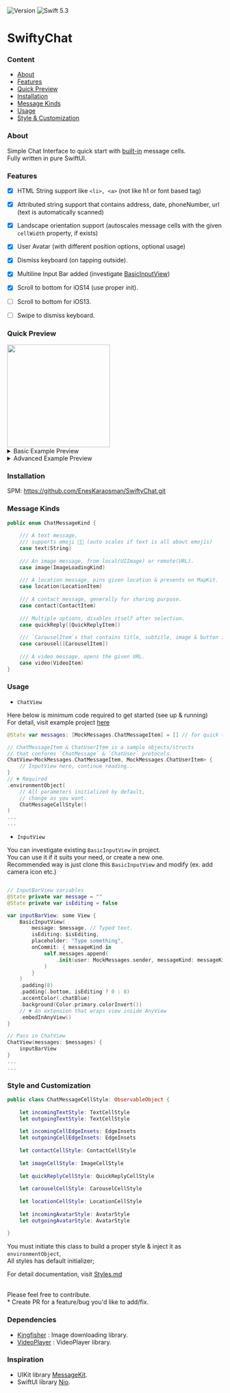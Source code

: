![Version](https://img.shields.io/badge/version-1.3.5-blue)
![Swift 5.3](https://img.shields.io/badge/Swift-5.3-orange.svg)

# SwiftyChat

### Content
* [About](#about)
* [Features](#features)
* [Quick Preview](#quick-preview)
* [Installation](#installation)
* [Message Kinds](#message-kinds)
* [Usage](#usage)
* [Style & Customization](#style-and-customization)

### About 

Simple Chat Interface to quick start with [built-in](#message-kinds) message cells. <br>
Fully written in pure SwiftUI.

### Features
- [x] HTML String support like `<li>, <a>` (not like h1 or font based tag)
- [x] Attributed string support that contains address, date, phoneNumber, url (text is automatically scanned)
- [x] Landscape orientation  support (autoscales message cells with the given `cellWidth` property, if exists)
- [x] User Avatar (with different position options, optional usage)
- [x] Dismiss keyboard (on tapping outside).
- [x] Multiline Input Bar added (investigate [BasicInputView](../master/Sources/SwiftyChat/InputView/BasicInputView.swift))
- [x] Scroll to bottom for iOS14 (use proper init).
- [ ] Scroll to bottom for iOS13.
- [ ] Swipe to dismiss keyboard.


### Quick Preview

<img src="../master/Sources/SwiftyChat/Demo/Preview/swiftyChatGIF.gif" height="240"/>

<details>
  <summary>Basic Example Preview</summary>
    
  | Text (Light)      | Text (Dark)  |
:-------------------------:|:-------------------------:|
<img src="../master/Sources/SwiftyChat/Demo/Preview/basic-1.png" width="240"/> | <img src="../master/Sources/SwiftyChat/Demo/Preview/basic-2.png" width="240"/>
<img src="../master/Sources/SwiftyChat/Demo/Preview/basic-3.png" height="240"/>

</details>

<details>
  <summary>Advanced Example Preview</summary>
    
  | Contact, QuickReply, Text, Carousel      | Map, Image  | ContextMenu |
:-------------------------:|:-------------------------:|:-------------------------:
<img src="../master/Sources/SwiftyChat/Demo/Preview/avatar_contact_qr_carousel_text.png" width="240"/> | <img src="../master/Sources/SwiftyChat/Demo/Preview/map_image.png" width="240"/> | <img src="../master/Sources/SwiftyChat/Demo/Preview/contextMenu.png" width="240"/>

</details>


### Installation

SPM: https://github.com/EnesKaraosman/SwiftyChat.git

### Message Kinds

```swift
public enum ChatMessageKind {
    
    /// A text message,
    /// supports emoji 👍🏻 (auto scales if text is all about emojis)
    case text(String)
    
    /// An image message, from local(UIImage) or remote(URL).
    case image(ImageLoadingKind)
    
    /// A location message, pins given location & presents on MapKit.
    case location(LocationItem)
    
    /// A contact message, generally for sharing purpose.
    case contact(ContactItem)
    
    /// Multiple options, disables itself after selection.
    case quickReply([QuickReplyItem])
    
    /// `CarouselItem`s that contains title, subtitle, image & button in a scrollable view
    case carousel([CarouselItem])
    
    /// A video message, opens the given URL.
    case video(VideoItem)
}
```
### Usage

- `ChatView`

Here below is minimum code required to get started (see up & running)<br> 
For detail, visit example project [here](../master/SwiftyChatExample/SwiftyChatExample)

```swift
@State var messages: [MockMessages.ChatMessageItem] = [] // for quick test assign MockMessages.generatedMessages()

// ChatMessageItem & ChatUserItem is a sample objects/structs 
// that conforms `ChatMessage` & `ChatUser` protocols.
ChatView<MockMessages.ChatMessageItem, MockMessages.ChatUserItem> {
    // InputView here, continue reading..
}
// ▼ Required
.environmentObject(
    // All parameters initialized by default, 
    // change as you want.
    ChatMessageCellStyle()
)
...
...
```

- `InputView`

You can investigate existing `BasicInputView` in project. <br>You can use it if it suits your need, or create a new one.<br>
Recommended way is just clone this `BasicInputView` and modify (ex. add camera icon etc.)
```swift

// InputBarView variables
@State private var message = ""
@State private var isEditing = false

var inputBarView: some View {
    BasicInputView(
        message: $message, // Typed text.
        isEditing: $isEditing,
        placeholder: "Type something",
        onCommit: { messageKind in
            self.messages.append(
                .init(user: MockMessages.sender, messageKind: messageKind, isSender: true)
            )
        }
    )
    .padding(8)
    .padding(.bottom, isEditing ? 0 : 8)
    .accentColor(.chatBlue)
    .background(Color.primary.colorInvert())
    // ▼ An extension that wraps view inside AnyView
    .embedInAnyView()
}

// Pass in ChatView
ChatView(messages: $messages) {
    inputBarView 
}
...
...
```

### Style and Customization

```swift
public class ChatMessageCellStyle: ObservableObject {
    
    let incomingTextStyle: TextCellStyle
    let outgoingTextStyle: TextCellStyle
    
    let incomingCellEdgeInsets: EdgeInsets
    let outgoingCellEdgeInsets: EdgeInsets
    
    let contactCellStyle: ContactCellStyle
    
    let imageCellStyle: ImageCellStyle
    
    let quickReplyCellStyle: QuickReplyCellStyle
    
    let carouselCellStyle: CarouselCellStyle
    
    let locationCellStyle: LocationCellStyle
    
    let incomingAvatarStyle: AvatarStyle
    let outgoingAvatarStyle: AvatarStyle
    
}
```

You must initiate this class to build a proper style & inject it as `environmentObject`, <br>
All styles has default initializer; <br>

For detail documentation, visit [Styles.md](../master/Styles.md)

<br>
Please feel free to contribute.<br>
* Create PR for a feature/bug you'd like to add/fix.

### Dependencies

* [Kingfisher](https://github.com/onevcat/Kingfisher.git) : Image downloading library.
* [VideoPlayer](https://github.com/wxxsw/VideoPlayer.git) : VideoPlayer library.

### Inspiration

* UIKit library [MessageKit](https://github.com/MessageKit/MessageKit).
* SwiftUI library [Nio](https://github.com/niochat/nio).
